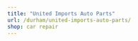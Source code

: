 ```yaml
---
title: "United Imports Auto Parts"
url: /durham/united-imports-auto-parts/
shop: car repair
---
```

